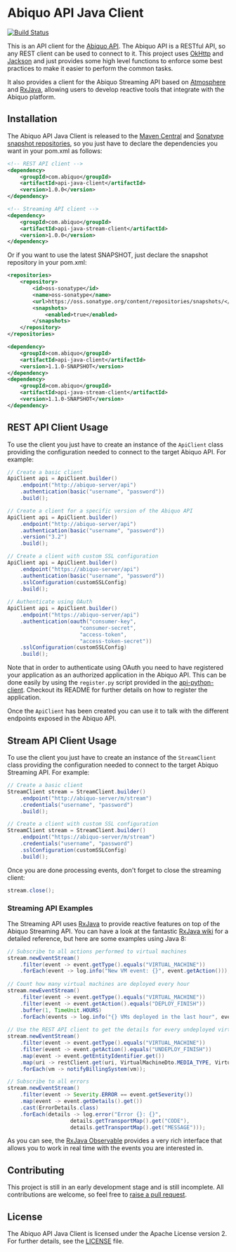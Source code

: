# Abiquo API Java Client

[![Build Status](https://travis-ci.org/abiquo/api-java-client.svg?branch=master)](https://travis-ci.org/abiquo/api-java-client)

This is an API client for the [Abiquo API](http://wiki.abiquo.com/). The Abiquo API is a RESTful API,
so any REST client can be used to connect to it. This project uses [OkHttp](http://square.github.io/okhttp/) and [Jackson](https://github.com/FasterXML/jackson) and just provides some high level functions 
to enforce some best practices to make it easier to perform the common tasks.

It also provides a client for the Abiquo Streaming API based on [Atmosphere](http://async-io.org/) and
[RxJava](https://github.com/ReactiveX/RxJava), allowing users to develop reactive tools that integrate with
the Abiquo platform.

## Installation

The Abiquo API Java Client is released to the [Maven Central](http://search.maven.org/#search%7Cga%7C1%7Cg%3A%22com.abiquo%22%20AND%20a%3A%22ap%C3%AC-java-client%22) and [Sonatype snapshot
repositories](https://oss.sonatype.org/content/repositories/snapshots/com/abiquo/api-java-client/), so you just have to declare the dependencies you want in your pom.xml as follows:

```xml
<!-- REST API client -->
<dependency>
    <groupId>com.abiquo</groupId>
    <artifactId>api-java-client</artifactId>
    <version>1.0.0</version>
</dependency>

<!-- Streaming API client -->
<dependency>
    <groupId>com.abiquo</groupId>
    <artifactId>api-java-stream-client</artifactId>
    <version>1.0.0</version>
</dependency>
```

Or if you want to use the latest SNAPSHOT, just declare the snapshot repository in your
pom.xml:

```xml
<repositories>
    <repository>
        <id>oss-sonatype</id>
        <name>oss-sonatype</name>
        <url>https://oss.sonatype.org/content/repositories/snapshots/</url>
        <snapshots>
            <enabled>true</enabled>
        </snapshots>
    </repository>
</repositories>

<dependency>
    <groupId>com.abiquo</groupId>
    <artifactId>api-java-client</artifactId>
    <version>1.1.0-SNAPSHOT</version>
</dependency>
<dependency>
    <groupId>com.abiquo</groupId>
    <artifactId>api-java-stream-client</artifactId>
    <version>1.1.0-SNAPSHOT</version>
</dependency>
```

## REST API Client Usage

To use the client you just have to create an instance of the `ApiClient` class providing the configuration needed to connect to the target Abiquo API. For example:

```java
// Create a basic client
ApiClient api = ApiClient.builder()
    .endpoint("http://abiquo-server/api")
    .authentication(basic("username", "password"))
    .build();

// Create a client for a specific version of the Abiquo API
ApiClient api = ApiClient.builder()
    .endpoint("http://abiquo-server/api")
    .authentication(basic("username", "password"))
    .version("3.2")
    .build();

// Create a client with custom SSL configuration
ApiClient api = ApiClient.builder()
    .endpoint("https://abiquo-server/api")
    .authentication(basic("username", "password"))
    .sslConfiguration(customSSLConfig)
    .build();
    
// Authenticate using OAuth
ApiClient api = ApiClient.builder()
    .endpoint("https://abiquo-server/api")
    .authentication(oauth("consumer-key",
                       "consumer-secret",
                       "access-token",
                       "access-token-secret"))
    .sslConfiguration(customSSLConfig)
    .build();
```

Note that in order to authenticate using OAuth you need to have registered your application as an authorized application in the Abiquo API.
This can be done easily by using the `register.py` script provided in the [api-python-client](https://github.com/abiquo/api-python-client).
Checkout its README for further details on how to register the application.

Once the `ApiClient` has been created you can use it to talk with the different endpoints exposed in the Abiquo API.

## Stream API Client Usage

To use the client you just have to create an instance of the `StreamClient` class providing the configuration needed to connect to the target Abiquo Streaming API. For example:

```java
// Create a basic client
StreamClient stream = StreamClient.builder()
    .endpoint("http://abiquo-server/m/stream")
    .credentials("username", "password")
    .build();

// Create a client with custom SSL configuration
StreamClient stream = StreamClient.builder()
    .endpoint("https://abiquo-server/m/stream")
    .credentials("username", "password")
    .sslConfiguration(customSSLConfig)
    .build();
```

Once you are done processing events, don't forget to close the streaming client:

```java
stream.close();
```

### Streaming API Examples

The Streaming API uses [RxJava](https://github.com/ReactiveX/RxJava) to provide reactive features on top of the
Abiquo Streaming API. You can have a look at the fantastic [RxJava wiki](https://github.com/ReactiveX/RxJava/wiki)
for a detailed reference, but here are some examples using Java 8:

```java
// Subscribe to all actions performed to virtual machines
stream.newEventStream()
    .filter(event -> event.getType().equals("VIRTUAL_MACHINE"))
    .forEach(event -> log.info("New VM event: {}", event.getAction()));
    
// Count how many virtual machines are deployed every hour
stream.newEventStream()
    .filter(event -> event.getType().equals("VIRTUAL_MACHINE"))
    .filter(event -> event.getAction().equals("DEPLOY_FINISH"))
    .buffer(1, TimeUnit.HOURS)
    .forEach(events -> log.info("{} VMs deployed in the last hour", events.size()));
    
// Use the REST API client to get the details for every undeployed virtual machine
stream.newEventStream()
    .filter(event -> event.getType().equals("VIRTUAL_MACHINE"))
    .filter(event -> event.getAction().equals("UNDEPLOY_FINISH"))
    .map(event -> event.getEntityIdentifier.get())
    .map(uri -> restClient.get(uri, VirtualMachineDto.MEDIA_TYPE, VirtualMachineDto.class))
    .forEach(vm -> notifyBillingSystem(vm));

// Subscribe to all errors
stream.newEventStream()
    .filter(event -> Severity.ERROR == event.getSeverity())
    .map(event -> event.getDetails().get())
    .cast(ErrorDetails.class)
    .forEach(details -> log.error("Error {}: {}",
                    details.getTransportMap().get("CODE"),
                    details.getTransportMap().get("MESSAGE")));
```

As you can see, the [RxJava Observable](https://github.com/ReactiveX/RxJava/wiki/Observable) provides a very rich
interface that allows you to work in real time with the events you are interested in.

## Contributing

This project is still in an early development stage and is still incomplete. All
contributions are welcome, so feel free to [raise a pull request](https://help.github.com/articles/using-pull-requests/).

## License

The Abiquo API Java Client is licensed under the Apache License version 2. For
further details, see the [LICENSE](LICENSE) file.
